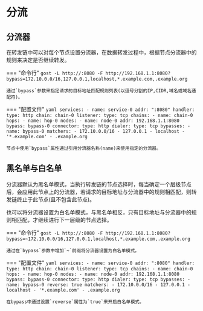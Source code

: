 # 分流

## 分流器

在转发链中可以对每个节点设置分流器，在数据转发过程中，根据节点分流器中的规则来决定是否继续转发。

=== "命令行"
	```
	gost -L http://:8080 -F http://192.168.1.1:8080?bypass=172.10.0.0/16,127.0.0.1,localhost,*.example.com,.example.org
	```

	通过`bypass`参数来指定请求的目标地址匹配规则列表(以逗号分割的IP,CIDR,域名或域名通配符)。

=== "配置文件"
    ```yaml
    services:
    - name: service-0
      addr: ":8080"
      handler:
        type: http
        chain: chain-0
      listener:
        type: tcp
    chains:
    - name: chain-0
      hops:
      - name: hop-0
        nodes:
        - name: node-0
          addr: 192.168.1.1:8080
		  bypass: bypass-0
          connector:
            type: http
          dialer:
            type: tcp
	bypasses:
    - name: bypass-0
      matchers:
	  - 172.10.0.0/16
	  - 127.0.0.1
	  - localhost
	  - '*.example.com'
	  - .example.org
	```

	节点中使用`bypass`属性通过引用分流器名称(name)来使用指定的分流器。

## 黑名单与白名单

分流器默认为黑名单模式，当执行转发链的节点选择时，每当确定一个层级节点后，会应用此节点上的分流器，若请求的目标地址与分流器中的规则相匹配，则转发链终止于此节点(且不包含此节点)。

也可以将分流器设置为白名单模式，与黑名单相反，只有目标地址与分流器中的规则相匹配，才继续进行下一层级的节点选择。

=== "命令行"
	```
	gost -L http://:8080 -F http://192.168.1.1:8080?bypass=~172.10.0.0/16,127.0.0.1,localhost,*.example.com,.example.org
	```

	通过在`bypass`参数中增加`~`前缀将分流器设置为白名单模式。

=== "配置文件"
    ```yaml
    services:
    - name: service-0
      addr: ":8080"
      handler:
        type: http
        chain: chain-0
      listener:
        type: tcp
    chains:
    - name: chain-0
      hops:
      - name: hop-0
        nodes:
        - name: node-0
          addr: 192.168.1.1:8080
		  bypass: bypass-0
          connector:
            type: http
          dialer:
            type: tcp
	bypasses:
    - name: bypass-0
	  reverse: true
      matchers:
	  - 172.10.0.0/16
	  - 127.0.0.1
	  - localhost
	  - '*.example.com'
	  - .example.org
	```

	在bypass中通过设置`reverse`属性为`true`来开启白名单模式。